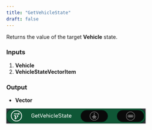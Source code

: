 ```yaml
---
title: "GetVehicleState"
draft: false
---
```

Returns the value of the target **Vehicle** state.
### Inputs
1. **Vehicle**
2. **VehicleStateVectorItem**
### Output
-   **Vector**

![GetVehicleState](https://raw.githubusercontent.com/battlefield-portal-community/Image-CDN/main/portal_blocks/GetVehicleState.png)